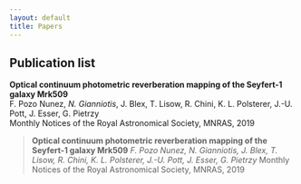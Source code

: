 ```yaml
---
layout: default
title: Papers
---
```

## Publication list

**Optical continuum photometric reverberation mapping of the Seyfert-1 galaxy Mrk509**\
F. Pozo Nunez, *N. Gianniotis*, J. Blex, T. Lisow, R. Chini, K. L. Polsterer, J.-U. Pott, J. Esser, G. Pietrzy\
Monthly Notices of the Royal Astronomical Society, MNRAS, 2019

> **Optical continuum photometric reverberation mapping of the Seyfert-1 galaxy Mrk509**
> *F. Pozo Nunez, N. Gianniotis, J. Blex, T. Lisow, R. Chini, K. L. Polsterer, J.-U. Pott, J. Esser, G. Pietrzy*
> Monthly Notices of the Royal Astronomical Society, MNRAS, 2019
